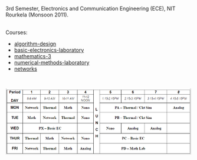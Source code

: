 3rd Semester, Electronics and Communication Engineering (ECE), NIT Rourkela
(Monsoon 2011).
<br>
<br>

Courses:
- [algorithm-design](https://github.com/nitrece/algorithm-design)
- [basic-electronics-laboratory](https://github.com/nitrece/basic-electronics-laboratory)
- [mathematics-3](https://github.com/nitrece/mathematics-3)
- [numerical-methods-laboratory](https://github.com/nitrece/numerical-methods-laboratory)
- [networks](https://github.com/nitrece/networks)

<br>

![](Timetable.png)<br>
